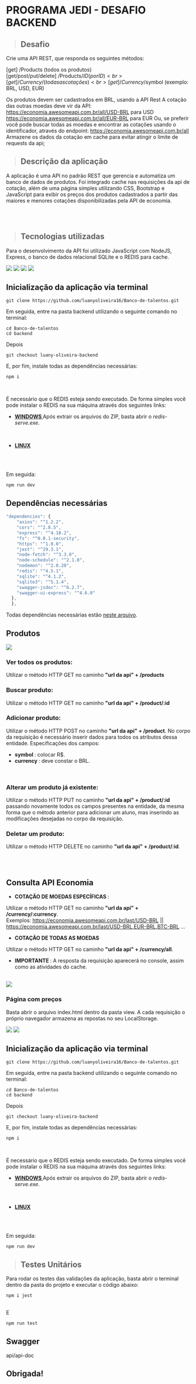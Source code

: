 #  PROGRAMA JEDI - DESAFIO BACKEND

> ## Desafio

Crie uma API REST, que responda os seguintes métodos:

[get] /Products (todos os produtos) <br>
[get/post/put/delete] /Products/$ID (por ID) <br> 
[get] /Currency/ (todas as cotações) <br>
[get] /Currency/$symbol (exemplo: BRL, USD, EUR) <br>

Os produtos devem ser cadastrados em BRL, usando a API Rest
A cotação das outras moedas deve vir da API:
https://economia.awesomeapi.com.br/all/USD-BRL para USD
https://economia.awesomeapi.com.br/all/EUR-BRL para EUR
Ou, se preferir você pode buscar todas as moedas e encontrar as cotações usando o identificador, através do endpoint:
https://economia.awesomeapi.com.br/all
Armazene os dados da cotação em cache para evitar atingir o limite de requests da api;

> ## Descrição da aplicação

A aplicação é uma API no padrão REST que gerencia e automatiza um banco de dados de produtos. Foi integrado cache nas requisições da api de cotação, além de uma página simples utilizando CSS, Bootstrap e JavaScript para exibir os preços dos produtos cadastrados a partir das maiores e menores cotações disponibilizadas pela API de economia.

<br>
<br>

> ## Tecnologias utilizadas

Para o desenvolvimento da API foi utilizado JavaScript com NodeJS, Express, o banco de dados relacional SQLite e o REDIS para cache.

<img src='https://img.shields.io/badge/Express.js-404D59?style=for-the-badge'>

<img src='https://img.shields.io/badge/Node.js-43853D?style=for-the-badge&logo=node.js&logoColor=white'>

<img src='https://img.shields.io/badge/redis-%23DD0031.svg?&style=for-the-badge&logo=redis&logoColor=white'>

<img src='https://img.shields.io/badge/SQLite-07405E?style=for-the-badge&logo=sqlite&logoColor=white'>

<br>

## Inicialização da aplicação via terminal

```
git clone https://github.com/luanyoliveira16/Banco-de-talentos.git
```

Em seguida, entre na pasta backend utilizando o seguinte comando no terminal:

```
cd Banco-de-talentos
cd backend
```

Depois

```
git checkout luany-oliveira-backend
```

E, por fim, instale todas as dependências necessárias:

```
npm i
```

<br>

É necessário que o REDIS esteja sendo executado. De forma simples você pode instalar o REDIS na sua máquina através dos seguintes links:
<br>

- <strong> <a href='https://github.com/microsoftarchive/redis/releases'> WINDOWS </a> </strong> Após extrair os arquivos do ZIP, basta abrir o <em>redis-serve.exe</em>.
<br>

- <strong> <a href='https://redis.io/docs/getting-started/installation/install-redis-on-linux/'> LINUX </a> </strong>


<br>
<br>

Em seguida:

```
npm run dev
```

## Dependências necessárias

```js
"dependencies": {
    "axios": "^1.2.2",
    "cors": "^2.8.5",
    "express": "^4.18.2",
    "fs": "^0.0.1-security",
    "https": "^1.0.0",
    "jest": "^29.3.1",
    "node-fetch": "^3.3.0",
    "node-schedule": "^2.1.0",
    "nodemon": "^2.0.20",
    "redis": "^4.5.1",
    "sqlite": "^4.1.2",
    "sqlite3": "^5.1.4",
    "swagger-jsdoc": "^6.2.7",
    "swagger-ui-express": "^4.6.0"
  },
  },
```
Todas dependências necessárias estão <a href = 'https://github.com/luanyoliveira16/Banco-de-talentos/blob/luany-oliveira-backend/backend/package.json'>neste arquivo</a>. 

## Produtos

<img src='assets/bancodedados.png'>

### Ver todos os produtos:

Utilizar o método HTTP GET no caminho <b>"url da api" + /products</b>
<br>

### Buscar produto:

Utilizar o método HTTP GET no caminho <b>"url da api" + /product/:id</b>
<br>

### Adicionar produto:

Utilizar o método HTTP POST no caminho <b>"url da api" + /product</b>. No corpo da requisição é necessário inserir dados para todos os atributos dessa entidade.
Especificações dos campos:

- <strong> symbol </strong>: colocar R$.
- <strong> currency </strong>: deve constar o BRL.

<br>

### Alterar um produto já existente:
Utilizar o método HTTP PUT no caminho <b>"url da api" + /product/:id</b> passando novamente todos os campos presentes na entidade, da mesma forma que o método anterior para adicionar um aluno, mas inserindo as modificações desejadas no corpo da requisição.
<br>

### Deletar um produto:
Utilizar o método HTTP DELETE no caminho <b>"url da api" + /product/:id</b>.

<br>
<br>

## Consulta API Economia

- <strong> COTAÇÃO DE MOEDAS ESPECÍFICAS </strong>: 

Utilizar o método HTTP GET no caminho <b>"url da api" + /currency/:currency</b>.
<br>
Exemplos: https://economia.awesomeapi.com.br/last/USD-BRL || https://economia.awesomeapi.com.br/last/USD-BRL,EUR-BRL,BTC-BRL  ...

- <strong> COTAÇÃO DE TODAS AS MOEDAS </strong>

Utilizar o método HTTP GET no caminho <b>"url da api" + /currency/all</b>.

- <strong> IMPORTANTE </strong>: A resposta da requisição aparecerá no console, assim como as atividades do cache.
<br>

<img src='assets/quotes1.png'>

### Página com preços

Basta abrir o arquivo index.html dentro da pasta view. A cada requisição o próprio navegador armazena as repostas no seu LocalStorage.

<img src='assets/quotes2.png'>
<img src='assets/quotes3.png'>

## Inicialização da aplicação via terminal

```
git clone https://github.com/luanyoliveira16/Banco-de-talentos.git
```

Em seguida, entre na pasta backend utilizando o seguinte comando no terminal:

```
cd Banco-de-talentos
cd backend
```

Depois

```
git checkout luany-oliveira-backend
```

E, por fim, instale todas as dependências necessárias:

```
npm i
```

<br>


É necessário que o REDIS esteja sendo executado. De forma simples você pode instalar o REDIS na sua máquina através dos seguintes links:
<br>

- <strong> <a href='https://github.com/microsoftarchive/redis/releases'> WINDOWS </a> </strong> Após extrair os arquivos do ZIP, basta abrir o <em>redis-serve.exe</em>.
<br>

- <strong> <a href='https://redis.io/docs/getting-started/installation/install-redis-on-linux/'> LINUX </a> </strong>


<br>
<br>

Em seguida:

```
npm run dev
```

> ## Testes Unitários

Para rodar os testes das validações da aplicação, basta abrir o terminal dentro da pasta do projeto e executar o código abaixo:

```
npm i jest
```
<br>
E 
<br>

```
npm run test
```

## Swagger

api/api-doc

## Obrigada!











